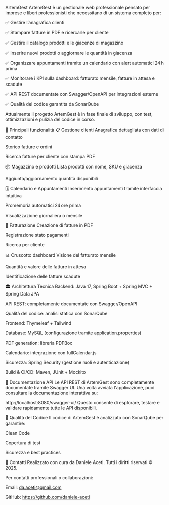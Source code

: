 ArtemGest
ArtemGest è un gestionale web professionale pensato per imprese e liberi professionisti che necessitano di un sistema completo per:

✅ Gestire l’anagrafica clienti

✅ Stampare fatture in PDF e ricercarle per cliente

✅ Gestire il catalogo prodotti e le giacenze di magazzino

✅ Inserire nuovi prodotti o aggiornare le quantità in giacenza

✅ Organizzare appuntamenti tramite un calendario con alert automatici 24 h prima

✅ Monitorare i KPI sulla dashboard: fatturato mensile, fatture in attesa e scadute

✅ API REST documentate con Swagger/OpenAPI per integrazioni esterne

✅ Qualità del codice garantita da SonarQube

Attualmente il progetto ArtemGest è in fase finale di sviluppo, con test, ottimizzazioni e pulizia del codice in corso.

🎯 Principali funzionalità
📋 Gestione clienti
Anagrafica dettagliata con dati di contatto

Storico fatture e ordini

Ricerca fatture per cliente con stampa PDF

📦 Magazzino e prodotti
Lista prodotti con nome, SKU e giacenza

Aggiunta/aggiornamento quantità disponibili

🗓️ Calendario e Appuntamenti
Inserimento appuntamenti tramite interfaccia intuitiva

Promemoria automatici 24 ore prima

Visualizzazione giornaliera o mensile

📄 Fatturazione
Creazione di fatture in PDF

Registrazione stato pagamenti

Ricerca per cliente

📊 Cruscotto dashboard
Visione del fatturato mensile

Quantità e valore delle fatture in attesa

Identificazione delle fatture scadute

🏛️ Architettura Tecnica
Backend: Java 17, Spring Boot + Spring MVC + Spring Data JPA

API REST: completamente documentate con Swagger/OpenAPI

Qualità del codice: analisi statica con SonarQube

Frontend: Thymeleaf + Tailwind

Database: MySQL (configurazione tramite application.properties)

PDF generation: libreria PDFBox

Calendario: integrazione con fullCalendar.js

Sicurezza: Spring Security (gestione ruoli e autenticazione)

Build & CI/CD: Maven, JUnit + Mockito

📖 Documentazione API
Le API REST di ArtemGest sono completamente documentate tramite Swagger UI.
Una volta avviata l'applicazione, puoi consultare la documentazione interattiva su:

http://localhost:8080/swagger-ui/
Questo consente di esplorare, testare e validare rapidamente tutte le API disponibili.

🧹 Qualità del Codice
Il codice di ArtemGest è analizzato con SonarQube per garantire:

Clean Code

Copertura di test

Sicurezza e best practices

📩 Contatti
Realizzato con cura da Daniele Aceti.
Tutti i diritti riservati © 2025.

Per contatti professionali o collaborazioni:

Email: da.aceti@gmail.com

GitHub: https://github.com/daniele-aceti


